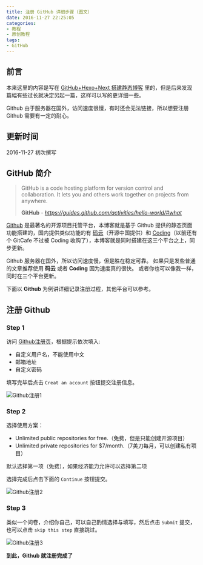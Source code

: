 ```yaml
---
title: 注册 GitHub 详细步骤（图文）
date: 2016-11-27 22:25:05
categories:
- 教程
- 原创教程
tags:
- GitHub
---
```

## 前言

本来这里的内容是写在 [GitHub+Hexo+Next 搭建静态博客][1] 里的，但是后来发现篇幅有些过长就决定另起一篇，这样可以写的更详细一些。

Github 由于服务器在国外，访问速度很慢，有时还会无法链接，所以想要注册 Github 需要有一定的耐心。

## 更新时间

2016-11-27 初次撰写

## GitHub 简介

> GitHub is a code hosting platform for version control and collaboration. It lets you and others work together on projects from anywhere.
>
> **GitHub** - _https://guides.github.com/activities/hello-world/#what_

[Github][Github] 是最著名的开源项目托管平台，本博客就是基于 Github 提供的静态页面功能搭建的，国内提供类似功能的有 [码云][码云]（开源中国提供）和 [Coding][Coding]（以前还有个 GitCafe 不过被 Coding 收购了），本博客就是同时搭建在这三个平台之上，同步更新。

Github 服务器在国外，所以访问速度慢，但是胜在稳定可靠。
如果只是发些普通的文章推荐使用 **码云** 或者 **Coding** 因为速度真的很快。
或者你也可以像我一样，同时在三个平台更新。

下面以 **Github** 为例讲详细记录注册过程，其他平台可以参考。

## 注册 Github

### Step 1

访问 [Github注册页][2]，根据提示依次填入:

- 自定义用户名，不能使用中文
- 邮箱地址
- 自定义密码

填写完毕后点击 `Creat an account` 按钮提交注册信息。

![Github注册1](http://p1.bqimg.com/575659/d4d31e61a911da0a.jpg)

### Step 2

选择使用方案：

- Unlimited public repositories for free.（免费，但是只能创建开源项目）
- Unlimited private repositories for $7/month.（7美刀每月，可以创建私有项目）

默认选择第一项（免费），如果经济能力允许可以选择第二项

选择完成后点击下面的 `Continue` 按钮提交。

![Github注册2](http://i1.piimg.com/575659/3f5d1a34f129d2ef.jpg)

### Step 3

类似一个问卷，介绍你自己，可以自己酌情选择与填写，然后点击 `Submit` 提交，也可以点击 `skip this step` 直接跳过。

![Github注册3](http://i1.piimg.com/575659/4a14e119fb2b791a.jpg)

**到此，Github 就注册完成了**


[1]: https://shynhan.github.io/2016/11/20/GitHub-Hexo-Next-搭建静态博客/
[2]: https://github.com/join?source=header-home
[Github]: https://github.com
[Hexo]: https://hexo.io/zh-cn/
[码云]: https://git.oschina.net/
[Coding]: https://coding.net/
